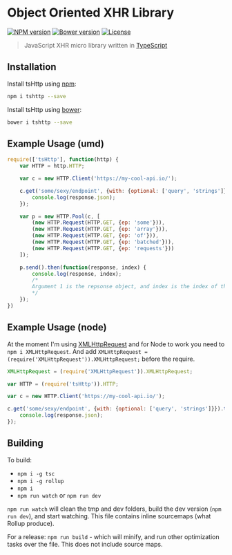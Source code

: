 Object Oriented XHR Library
===========================

[![NPM version][npm-image]][npm-url]
[![Bower version][bower-image]][bower-url]
[![License][license-image]][license-url]

> JavaScript XHR micro library written in [TypeScript](https://github.com/Microsoft/TypeScript)

## Installation
Install tsHttp using [npm](https://docs.npmjs.com/):
```sh
npm i tshttp --save
```

Install tsHttp using [bower](http://bower.io/#getting-started):
```sh
bower i tshttp --save
```

## Example Usage (umd)
```JavaScript
require(['tsHttp'], function(http) {
	var HTTP = http.HTTP;

	var c = new HTTP.Client('https://my-cool-api.io/');

	c.get('some/sexy/endpoint', {with: {optional: ['query', 'strings']}}).then(function(response) {
		console.log(response.json);
	});

	var p = new HTTP.Pool(c, [
		(new HTTP.Request(HTTP.GET, {ep: 'some'})),
		(new HTTP.Request(HTTP.GET, {ep: 'array'})),
		(new HTTP.Request(HTTP.GET, {ep: 'of'})),
		(new HTTP.Request(HTTP.GET, {ep: 'batched'})),
		(new HTTP.Request(HTTP.GET, {ep: 'requests'}))
	]);

	p.send().then(function(response, index) {
		console.log(response, index);
		/*
		Argument 1 is the repsonse object, and index is the index of the pool array.
		*/
	});
})
```

## Example Usage (node)
At the moment I'm using [XMLHttpRequest](https://developer.mozilla.org/en-US/docs/Web/API/XMLHttpRequest) and for Node to work you need to `npm i XMLHttpRequest`. And add `XMLHttpRequest = (require('XMLHttpRequest')).XMLHttpRequest;` before the require.

```JavaScript
XMLHttpRequest = (require('XMLHttpRequest')).XMLHttpRequest;

var HTTP = (require('tsHttp')).HTTP;

var c = new HTTP.Client('https://my-cool-api.io/');

c.get('some/sexy/endpoint', {with: {optional: ['query', 'strings']}}).then(function(response) {
	console.log(response.json);
});
```

## Building

To build:
- `npm i -g tsc`
- `npm i -g rollup`
- `npm i`
- `npm run watch` or `npm run dev`

`npm run watch` will clean the tmp and dev folders, build the dev version (`npm run dev`), and start watching. This file contains inline sourcemaps (what Rollup produce).

For a release: `npm run build` - which will minify, and run other optimization tasks over the file. This does not include source maps.

[npm-image]: https://img.shields.io/npm/v/tshttp.svg?style=flat-square
[npm-url]: https://www.npmjs.com/package/tshttp
[bower-image]: https://img.shields.io/bower/v/tshttp.svg?style=flat-square
[bower-url]: https://github.com/maraisr/tsHttp
[license-image]: https://img.shields.io/npm/l/tshttp.svg?style=flat-square
[license-url]: https://github.com/maraisr/tsHttp/blob/master/LICENSE.md
